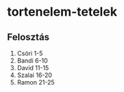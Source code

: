 # tortenelem-tetelek
## Felosztás
1. Csöri 1-5
2. Bandi 6-10
3. David 11-15
4. Szalai 16-20
5. Ramon 21-25

